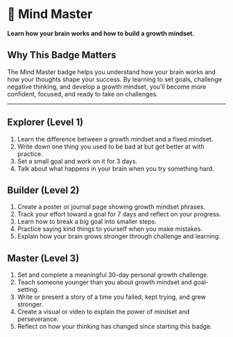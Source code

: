 # 🧠 Mind Master

**Learn how your brain works and how to build a growth mindset.**

## Why This Badge Matters
The Mind Master badge helps you understand how your brain works and how your thoughts shape your success. By learning to set goals, challenge negative thinking, and develop a growth mindset, you’ll become more confident, focused, and ready to take on challenges.

---

## Explorer (Level 1)
1. Learn the difference between a growth mindset and a fixed mindset.
2. Write down one thing you used to be bad at but got better at with practice.
3. Set a small goal and work on it for 3 days.
4. Talk about what happens in your brain when you try something hard.

## Builder (Level 2)
1. Create a poster or journal page showing growth mindset phrases.
2. Track your effort toward a goal for 7 days and reflect on your progress.
3. Learn how to break a big goal into smaller steps.
4. Practice saying kind things to yourself when you make mistakes.
5. Explain how your brain grows stronger through challenge and learning.

## Master (Level 3)
1. Set and complete a meaningful 30-day personal growth challenge.
2. Teach someone younger than you about growth mindset and goal-setting.
3. Write or present a story of a time you failed, kept trying, and grew stronger.
4. Create a visual or video to explain the power of mindset and perseverance.
5. Reflect on how your thinking has changed since starting this badge.